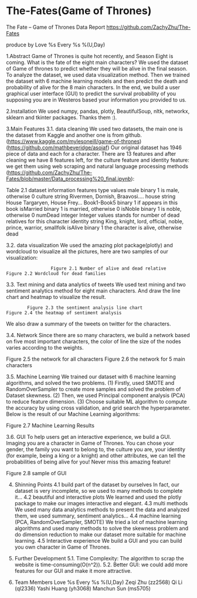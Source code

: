 # The-Fates(Game of Thrones)
The Fate – Game of Thrones
Data Report
https://github.com/ZachyZhu/The-Fates

produce by 
Love %s Every %s %(U,Day)

 




1.Abstract
Game of Thrones is quite hot recently, and Season Eight is coming. What is the fate of the eight main characters? We used the dataset of Game of thrones to predict whether they will be alive in the final season. To analyze the dataset, we used data visualization method. Then we trained the dataset with 6 machine learning models and then predict the death and probability of alive for the 8 main characters. In the end, we build a user graphical user interface (GUI) to predict the survival probability of you supposing you are in Westeros based your information you provided to us.


2.Installation
We used numpy, pandas, plotly, BeautifulSoup, nltk, networkx, sklearn and tkinter packages.
Thanks them :).


3.Main Features
3.1. data cleaning
We used two datasets, the main one is the dataset from Kaggle and another one is from github. (https://www.kaggle.com/mylesoneill/game-of-thrones) 
(https://github.com/mathbeveridge/asoiaf)
Our original dataset has 1946 piece of data and each for a character. There are 13 features and after cleaning we have 8 features left, for the culture feature and identity feature: we get them using web scraping and natural language processing methods 
(https://github.com/ZachyZhu/The-Fates/blob/master/Data_processing%20_final.ipynb):

Table 2.1 dataset information
features	type	values
male	binary	1 is male, otherwise 0
culture	string	Rivermen, Dornish, Braavosi….
house	string	House Targaryen, House Frey…
Book1-Book5	binary	1 if appears in this book
isMarried	binary	1 is married, otherwise 0
isNoble	binary	1 is noble, otherwise 0
numDead	integer	Integer values stands for number of dead relatives for this character
identity	string	King, knight, lord, official, noble, prince, warrior, smallfolk
isAlive	binary	1 the character is alive, otherwise dead












3.2.  data visualization
We used the amazing plot package(plotly) and wordcloud to visualize all the pictures, here are two samples of our visualization:
         
                     Figure 2.1 Number of alive and dead relative                                   Figure 2.2 Wordcloud for dead families


3.3. Text mining and data analytics of tweets
We used text mining and two sentiment analytics method for eight main characters. And draw the line chart and heatmap to visualize the result. 
               
            Figure 2.3 the sentiment analysis line chart                                            Figure 2.4 the heatmap of sentiment analysis

We also draw a summary of the tweets on twitter for the characters.

3.4. Network
Since there are so many characters, we build a network based on five most important characters, the color of line the size of the nodes varies according to the weights.
                      
Figure 2.5 the network for all characters                          Figure 2.6 the network for 5 main characters


 3.5. Machine Learning
We trained our dataset with 6 machine learning algorithms, and solved the two problems.
(1) Firstly, used SMOTE and RandomOverSampler to create more samples and solved the problem of Dataset skewness.
(2) Then, we used Principal component analysis (PCA) to reduce feature dimension.
(3) Choose suitable ML algorithm to compute the accuracy by using cross validation, and grid search the hyperparameter.
Below is the result of our Machine Learning algorithms:
 
Figure 2.7 Machine Learning Results


3.6. GUI
To help users get an interactive experience, we build a GUI. Imaging you are a character in Game of Thrones. You can chose your gender, the family you want to belong to, the culture you are, your identity (for example, being a king or a knight) and other attributes, we can tell the probabilities of being alive for you! Never miss this amazing feature!
 
Figure 2.8 sample of GUI


4. Shinning Points
4.1 build part of the dataset by ourselves
In fact, our dataset is very incomplete, so we used to many methods to complete it…
4.2 beautiful and interactive plots
We learned and used the plotly package to make our images interactive and elegant.
4.3 multi methods
We used many data analytics methods to present the data and analyzed them, we used summary, sentiment analytics…
4.4 machine learning (PCA, RandomOverSampler, SMOTE)
We tried a lot of machine learning algorithms and used many methods to solve the skewness problem and do dimension reduction to make our dataset more suitable for machine learning.
4.5 Interactive experience
We build a GUI and you can build you own character in Game of Thrones.


5. Further Development
5.1. Time Complexity: 
The algorithm to scrap the website is time-consuming(O(n^2)).
5.2. Better GUI: 
we could add more features for our GUI and make it more attractive.


6. Team Members
Love %s Every %s %(U,Day)
Zeqi Zhu (zz2568)
Qi Li (ql2336)
Yashi Huang (yh3068)
Manchun Sun (ms5705)

